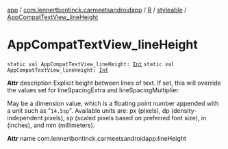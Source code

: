 [app](../../../index.md) / [com.lennertbontinck.carmeetsandroidapp](../../index.md) / [R](../index.md) / [styleable](index.md) / [AppCompatTextView_lineHeight](./-app-compat-text-view_line-height.md)

# AppCompatTextView_lineHeight

`static val AppCompatTextView_lineHeight: `[`Int`](https://kotlinlang.org/api/latest/jvm/stdlib/kotlin/-int/index.html)
`static val AppCompatTextView_lineHeight: `[`Int`](https://kotlinlang.org/api/latest/jvm/stdlib/kotlin/-int/index.html)

**Attr**
description Explicit height between lines of text. If set, this will override the values set for lineSpacingExtra and lineSpacingMultiplier.

May be a dimension value, which is a floating point number appended with a unit such as "`14.5sp`". Available units are: px (pixels), dp (density-independent pixels), sp (scaled pixels based on preferred font size), in (inches), and mm (millimeters).

**Attr**
name com.lennertbontinck.carmeetsandroidapp:lineHeight

